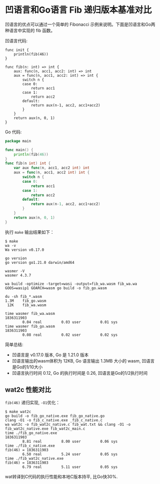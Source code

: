 # 凹语言和Go语言 Fib 递归版本基准对比

凹语言的优点可以通过一个简单的 Fibonacci 示例来说明。下面是凹语言和Go两种语言中实现的 fib 函数。

凹语言代码:

```wa
func init {
	println(fib(46))
}

func fib(n: int) => int {
	aux: func(n, acc1, acc2: int) => int
	aux = func(n, acc1, acc2: int) => int {
		switch n {
		case 0:
			return acc1
		case 1:
			return acc2
		default:
			return aux(n-1, acc2, acc1+acc2)
		}
	}
	return aux(n, 0, 1)
}
```

Go 代码:

```go
package main

func main() {
	println(fib(46))
}
func fib(n int) int {
	var aux func(n, acc1, acc2 int) int
	aux = func(n, acc1, acc2 int) int {
		switch n {
		case 0:
			return acc1
		case 1:
			return acc2
		default:
			return aux(n-1, acc2, acc1+acc2)
		}
	}
	return aux(n, 0, 1)
}
```

执行 `make` 输出结果如下：

```
$ make
wa -v
Wa version v0.17.0

go version
go version go1.21.0 darwin/amd64

wasmer -V
wasmer 4.3.7

wa build -optimize -target=wasi -output=fib_wa.wasm fib_wa.wa
GOOS=wasip1 GOARCH=wasm go build -o fib_go.wasm

du -sh fib_*.wasm
1.3M    fib_go.wasm
 12K    fib_wa.wasm

time wasmer fib_wa.wasm
1836311903
        0.04 real         0.03 user         0.01 sys
time wasmer fib_go.wasm
1836311903
        0.08 real         0.02 user         0.02 sys
```

简单总结:

- 凹语言是 v0.17.0 版本, Go 是 1.21.0 版本
- 凹语言输出的wasm体积为 12KB, Go 语言输出 1.3MB 大小的 wasm, 凹语言是Go的1/10大小
- 凹语言执行时间 0.12, Go 的执行时间是 0.26, 凹语言是Go的1/2执行时间

## wat2c 性能对比

`fib(46)` 递归实现, `-O1`优化：

```
$ make wat2c
go build -o fib_go_native.exe fib_go_native.go
clang -O1 -o fib_c_native.exe _fib_c_native.c
wa wat2c -o fib_wat2c_native.c fib_wat.txt && clang -O1 -o fib_wat2c_native.exe fib_wat2c_main.c
time ./fib_go_native.exe
1836311903
        8.81 real         8.00 user         0.06 sys
time ./fib_c_native.exe
fib(46) = 1836311903
        6.50 real         5.24 user         0.05 sys
time ./fib_wat2c_native.exe
fib(46) = 1836311903
        6.79 real         5.11 user         0.05 sys
```

wat转译到C代码的执行性能和本地C版本持平, 比Go快30%.
